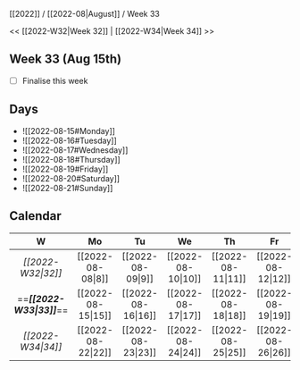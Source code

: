 [[2022]] / [[2022-08|August]] / Week 33

<< [[2022-W32|Week 32]] | [[2022-W34|Week 34]] >>︎

## Week 33 (Aug 15th)
- [ ] Finalise this week


## Days
- ![[2022-08-15#Monday]]
- ![[2022-08-16#Tuesday]]
- ![[2022-08-17#Wednesday]]
- ![[2022-08-18#Thursday]]
- ![[2022-08-19#Friday]]
- ![[2022-08-20#Saturday]]
- ![[2022-08-21#Sunday]]

## Calendar
| W  | Mo | Tu | We | Th | Fr | Sa | Su |
|:--:|:--:|:--:|:--:|:--:|:--:|:--:|:--:|
| *[[2022-W32\|32]]* | [[2022-08-08\|8]]  | [[2022-08-09\|9]]  | [[2022-08-10\|10]] | [[2022-08-11\|11]] | [[2022-08-12\|12]] | [[2022-08-13\|13]] | [[2022-08-14\|14]] |
| ==***[[2022-W33\|33]]***== | [[2022-08-15\|15]] | [[2022-08-16\|16]] | [[2022-08-17\|17]] | [[2022-08-18\|18]] | [[2022-08-19\|19]] | [[2022-08-20\|20]] | [[2022-08-21\|21]] |
| *[[2022-W34\|34]]* | [[2022-08-22\|22]] | [[2022-08-23\|23]] | [[2022-08-24\|24]] | [[2022-08-25\|25]] | [[2022-08-26\|26]] | [[2022-08-27\|27]] | [[2022-08-28\|28]] |
